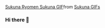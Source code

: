 <div class="tenor-gif-embed" data-postid="20696916" data-share-method="host" data-aspect-ratio="1.78771" data-width="100%"><a href="https://tenor.com/view/sukuna-ryomen-sukuna-jujutsu-kaisen-jjk-gif-20696916">Sukuna Ryomen Sukuna GIF</a>from <a href="https://tenor.com/search/sukuna-gifs">Sukuna GIFs</a></div> <script type="text/javascript" async src="https://tenor.com/embed.js"></script>

### Hi there 👋

<!--
**CamiloBladeYT/CamiloBladeYT** is a ✨ _special_ ✨ repository because its `README.md` (this file) appears on your GitHub profile.

Here are some ideas to get you started:

- 🔭 I’m currently working on ...
- 🌱 I’m currently learning ...
- 👯 I’m looking to collaborate on ...
- 🤔 I’m looking for help with ...
- 💬 Ask me about ...
- 📫 How to reach me: ...
- 😄 Pronouns: ...
- ⚡ Fun fact: ...
-->

